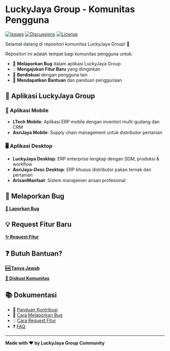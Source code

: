 # LuckyJaya Group - Komunitas Pengguna

[![Issues](https://img.shields.io/github/issues/zahrasiska/luckyjayagroup-community.svg)](https://github.com/zahrasiska/luckyjayagroup-community/issues)
[![Discussions](https://img.shields.io/github/discussions/zahrasiska/luckyjayagroup-community.svg)](https://github.com/zahrasiska/luckyjayagroup-community/discussions)
[![License](https://img.shields.io/badge/License-MIT-blue.svg)](LICENSE)

Selamat datang di repositori komunitas LuckyJaya Group! 🎉

Repositori ini adalah tempat bagi komunitas pengguna untuk:
- 🐛 **Melaporkan Bug** dalam aplikasi LuckyJaya Group
- 💡 **Mengajukan Fitur Baru** yang diinginkan  
- 💬 **Berdiskusi** dengan pengguna lain
- 📖 **Mendapatkan Bantuan** dan panduan penggunaan

## 🚀 Aplikasi LuckyJaya Group

### 📱 Aplikasi Mobile
- **LTech Mobile**: Aplikasi ERP mobile dengan inventori multi-gudang dan CRM
- **AsriJaya Mobile**: Supply chain management untuk distributor pertanian

### 🖥️ Aplikasi Desktop  
- **LuckyJaya Desktop**: ERP enterprise lengkap dengan SDM, produksi & workflow
- **AsriJaya-Desc Desktop**: ERP khusus distributor pakan ternak dan pertanian
- **ArisanManfaat**: Sistem manajemen arisan profesional

## 🐛 Melaporkan Bug

[**🔴 Laporkan Bug**](https://github.com/zahrasiska/luckyjayagroup-community/issues/new?assignees=&labels=bug&projects=&template=bug_report.md&title=%5BBUG%5D+)

## 💡 Request Fitur Baru

[**✨ Request Fitur**](https://github.com/zahrasiska/luckyjayagroup-community/issues/new?assignees=&labels=enhancement&projects=&template=feature_request.md&title=%5BFEATURE%5D+)

## ❓ Butuh Bantuan?

[**🆘 Tanya Jawab**](https://github.com/zahrasiska/luckyjayagroup-community/issues/new?assignees=&labels=question&projects=&template=question.md&title=%5BTANYA%5D+)

[**💬 Diskusi Komunitas**](https://github.com/zahrasiska/luckyjayagroup-community/discussions)

## 📚 Dokumentasi

- 📖 [Panduan Kontribusi](docs/panduan-kontribusi.md)
- 🐛 [Cara Melaporkan Bug](docs/panduan-pelaporan-bug.md)
- 💡 [Cara Request Fitur](docs/panduan-request-fitur.md)
- ❓ [FAQ](docs/faq.md)

---

**Made with ❤️ by LuckyJaya Group Community**
